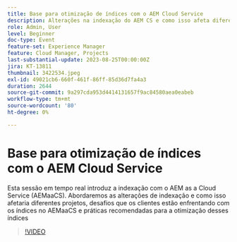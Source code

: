```yaml
---
title: Base para otimização de índices com o AEM Cloud Service
description: Alterações na indexação do AEM CS e como isso afeta diferentes projetos, desafios que os clientes estão enfrentando com os índices no AEMaaCS e práticas recomendadas para otimizar esses índices
role: Admin, User
level: Beginner
doc-type: Event
feature-set: Experience Manager
feature: Cloud Manager, Projects
last-substantial-update: 2023-08-25T00:00:00Z
jira: KT-13811
thumbnail: 3422534.jpeg
exl-id: 49021cb6-660f-461f-86ff-85d36d7fa4a3
duration: 2644
source-git-commit: 9a297cda953d4414131657f9ac84580aea0eabeb
workflow-type: tm+mt
source-wordcount: '80'
ht-degree: 0%

---
```


# Base para otimização de índices com o AEM Cloud Service

Esta sessão em tempo real introduz a indexação com o AEM as a Cloud Service (AEMaaCS). Abordaremos as alterações de indexação e como isso afetaria diferentes projetos, desafios que os clientes estão enfrentando com os índices no AEMaaCS e práticas recomendadas para a otimização desses índices

>[!VIDEO](https://video.tv.adobe.com/v/3422534/?learn=on)
